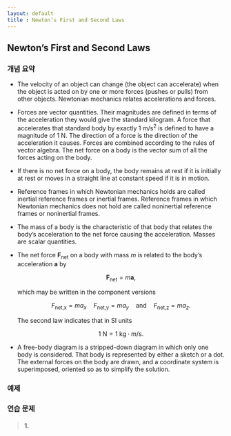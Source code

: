 ```yaml
---
layout: default
title : Newton’s First and Second Laws
---
```


## Newton’s First and Second Laws

### 개념 요약

- The velocity of an object can change (the object can accelerate) when the object is acted on by one or more forces (pushes or pulls) from other objects. Newtonian mechanics relates accelerations and forces.

- Forces are vector quantities. Their magnitudes are defined in terms of the acceleration they would give the standard kilogram. A force that accelerates that standard body by exactly $1 \text{ m}/\text{s}^2$ is defined to have a magnitude of $1 \text{ N}$. The direction of a force is the direction of the acceleration it causes. Forces are combined according to the rules of vector algebra. The net force on a body is the vector sum of all the forces acting on the body.

- If there is no net force on a body, the body remains at rest if it is initially at rest or moves in a straight line at constant speed if it is in motion.

- Reference frames in which Newtonian mechanics holds are called inertial reference frames or inertial frames. Reference frames in which Newtonian mechanics does not hold are called noninertial reference frames or noninertial frames.

- The mass of a body is the characteristic of that body that relates the body’s acceleration to the net force causing the acceleration. Masses are scalar quantities.

- The net force $\mathbf{F}_\text{net}$ on a body with mass $m$ is related to the body’s acceleration $\mathbf{a}$ by

    $$\mathbf{F}_\text{net} =m \mathbf{a},$$

    which may be written in the component versions

    $$F_\text{net,x} = ma_x \quad F_\text{net,y} = ma_y \quad \text{and} \quad F_\text{net,z} = ma_z.$$

    The second law indicates that in SI units

    $$1 \text{ N} = 1 \text{ kg} \cdot \text{m}/\text{s}.$$

-  A free-body diagram is a stripped-down diagram in which only one body is considered. That body is represented by either a sketch or a dot. The external forces on the body are drawn, and a coordinate system is superimposed, oriented so as to simplify the solution.

### 예제



### 연습 문제

> #### 1. 